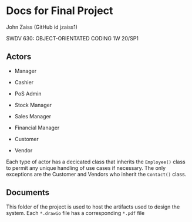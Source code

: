 # Docs for Final Project

John Zaiss (GitHub id jzaiss1)

SWDV 630: OBJECT-ORIENTATED CODING 1W 20/SP1

## Actors

* Manager
* Cashier
* PoS Admin
* Stock Manager
* Sales Manager
* Financial Manager

* Customer
* Vendor

Each type of actor has a decicated class that inherits the `Employee()` class to permit any unique handling of use cases if necessary.  The only exceptions are the Customer and Vendors who inherit the `Contact()` class.

## Documents

This folder of the project is used to host the artifacts used to design the system.  Each `*.drawio` file has a corresponding `*.pdf` file